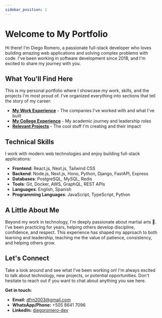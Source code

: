 ```yaml
---
sidebar_position: 1
---
```


# Welcome to My Portfolio

Hi there! I'm Diego Romero, a passionate full-stack developer who loves building amazing web applications and solving complex problems with code. I've been working in software development since 2018, and I'm excited to share my journey with you.

## What You'll Find Here

This is my personal portfolio where I showcase my work, skills, and the projects I'm most proud of. I've organized everything into sections that tell the story of my career:

- **[My Work Experience](/docs/experience)** - The companies I've worked with and what I've built
- **[My College Experience](/docs/education)** - My academic journey and leadership roles
- **[Relevant Projects](/docs/projects/storefront-pos)** - The cool stuff I'm creating and their impact

## Technical Skills

I work with modern web technologies and enjoy building full-stack applications:

- **Frontend**: React.js, Next.js, Tailwind CSS
- **Backend**: Node.js, Next.js, Hono, Python, Django, FastAPI, Express
- **Databases**: PostgreSQL, MySQL, Redis
- **Tools**: Git, Docker, AWS, GraphQL, REST APIs
- **Languages**: English, Spanish
- **Programming Languages**: JavaScript, TypeScript, Python

## A Little About Me

Beyond my work in technology, I'm deeply passionate about martial arts 🥋. I've been practicing for years, helping others develop discipline, confidence, and respect. This experience has shaped my approach to both learning and leadership, teaching me the value of patience, consistency, and helping others grow.

## Let's Connect

Take a look around and see what I've been working on! I'm always excited to talk about technology, new projects, or potential opportunities. Don't hesitate to reach out if you want to chat about anything you see here.

**Get in touch:**

- **Email:** dfrn2003@gmail.com
- **WhatsApp/Phone:** +505 8641 7096
- **LinkedIn:** [diegoromero-dev](https://www.linkedin.com/in/diegoromero-dev/)
